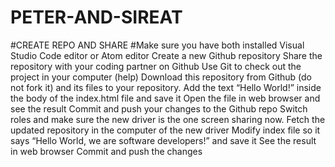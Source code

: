 # PETER-AND-SIREAT
#CREATE REPO AND SHARE 
#Make sure you have both installed Visual Studio Code editor or Atom editor 
Create a new Github repository
Share the repository with your coding partner on Github
Use Git to check out the project in your computer (help)
Download this repository from Github (do not fork it) and its files to your repository.
Add the text “Hello World!” inside the body of the index.html file and save it
Open the file in web browser and see the result
Commit and push your changes to the Github repo
Switch roles and make sure the new driver is the one screen sharing now. 
Fetch the updated repository in the computer of the new driver
Modify index file so it says “Hello World, we are software developers!” and save it
See the result in web browser
Commit and push the changes
